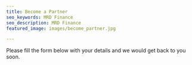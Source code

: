 ```yaml
---
title: Become a Partner
seo_keywords: MRD Finance
seo_description: MRD Finance
featured_image: images/become_partner.jpg

---
```

Please fill the form below with your details and we would get back to you soon.
